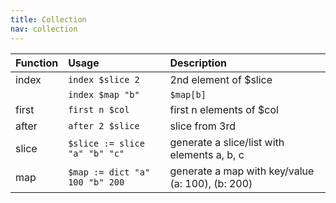 ```yaml
---
title: Collection
nav: collection
---
```


|Function |Usage|Description|
|:--------|:-------------|:--------------|
|index    |``index $slice 2``|2nd element of $slice|
|         |``index $map "b"``|``$map[b]``|
|first    |``first n $col``|first n elements of $col|
|after    |``after 2 $slice``|slice from 3rd|
|slice    |``$slice := slice "a" "b" "c"``|generate a slice/list with elements a, b, c|
|map      |``$map := dict "a" 100 "b" 200``|generate a map with key/value (a: 100), (b: 200)|
